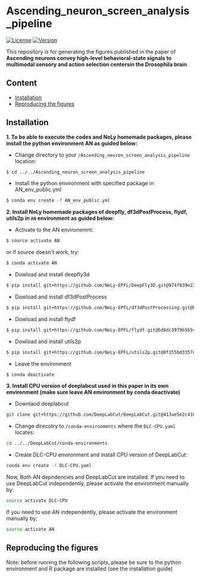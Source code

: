 # Ascending_neuron_screen_analysis_pipeline
[![License](https://img.shields.io/badge/License-Apache%202.0-blue.svg)](https://opensource.org/licenses/Apache-2.0)
[![Version](https://badge.fury.io/gh/tterb%2FHyde.svg)](https://badge.fury.io/gh/tterb%2FHyde)

This repository is for generating the figures published in the paper of **Ascending neurons convey high-level behavioral-state signals to multimodal sensory and action selection centersin the Drosophila brain**.





## Content
- [Installation](#installation)
- [Reproducing the figures](#reproducing-the-figures)

## Installation

**1. To be able to execute the codes and NeLy homemade packages, please install the python environment AN as guided below:**
- Change directory to your ```/Ascending_neuron_screen_analysis_pipeline``` location:
```bash
$ cd ../../Ascending_neuron_screen_analysis_pipeline
```
- Install the python environment with specified package in AN_env_public.yml
```bash
$ conda env create -f AN_env_public.yml
```

**2. Install NeLy homemade packages of deepfly, df3dPostProcess, flydf, utils2p in ```AN``` environment as guided below:**

- Activate to the AN environemnt:
```bash
$ source activate AN
```
or if source doesn't work, try:
```bash
$ conda activate AN
```

- Dowload and install deepfly3d
```bash
$ pip install git+https://github.com/NeLy-EPFL/DeepFly3D.git@974f839e224a41e7c5774e2effddf8ff763da88a#egg=deepfly
```

- Dowload and install df3dPostProcess
```bash
$ pip install git+https://github.com/NeLy-EPFL/df3dPostProcessing.git@b6be9b0587db55023bb41858c6b49d4e11a98e9f#egg=df3dPostProcessing
```

- Dowload and install flydf
```bash
$ pip install git+https://github.com/NeLy-EPFL/flydf.git@5d8dc3979b565c87809c75022208623310d4ca82#egg=flydf
```

- Dowload and install utils2p
```bash
$ pip install git+https://github.com/NeLy-EPFL/utils2p.git@0f155bd3357d3fdf82e1e20605a6948d2a47fd75#egg=utils2p
```
- Leave the environment 
```bash
$ conda deactivate
```


**3. Install CPU version of deeplabcut used in this paper in its own environment (make sure leave AN environment by conda deactivate)**
- Downlaod deeplabcut
```bash
git clone git+https://github.com/DeepLabCut/DeepLabCut.git@413ae5e2c410fb9da3da26c333b6a9b87ab6c38f#egg=deeplabcut
```
- Change direcotry to ```/conda-environments``` where the ```DLC-CPU.yaml``` locates:
```bash
cd ../../DeepLabCut/conda-environments
```
- Create DLC-CPU environment and install CPU version of DeepLabCut:
```bash
conda env create -f DLC-CPU.yaml
```

Now, Both AN depndencies and DeepLabCut are installed.
If you need to use DeepLabCut independently, please activate the environment manually by:
```bash
source activate DLC-CPU
```

If you need to use AN independently, please activate the environment manually by:
```bash
source activate AN
```




## Reproducing the figures

Note: before running the following scripts, please be sure to the python environment and R package are installed (see the installation guide)


